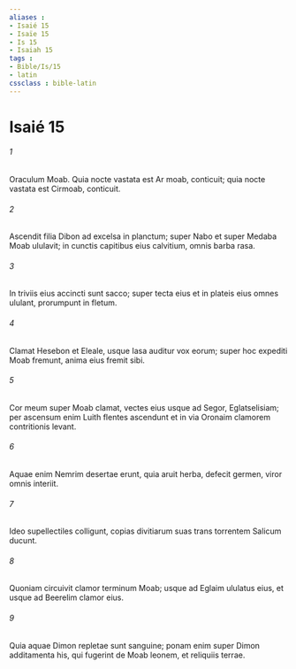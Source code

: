 ```yaml
---
aliases : 
- Isaié 15
- Isaïe 15
- Is 15
- Isaiah 15
tags : 
- Bible/Is/15
- latin
cssclass : bible-latin
---
```


# Isaié 15

###### 1
Oraculum Moab. Quia nocte vastata est Ar moab, conticuit; quia nocte vastata est Cirmoab, conticuit.
###### 2
Ascendit filia Dibon ad excelsa in planctum; super Nabo et super Medaba Moab ululavit; in cunctis capitibus eius calvitium, omnis barba rasa.
###### 3
In triviis eius accincti sunt sacco; super tecta eius et in plateis eius omnes ululant, prorumpunt in fletum.
###### 4
Clamat Hesebon et Eleale, usque Iasa auditur vox eorum; super hoc expediti Moab fremunt, anima eius fremit sibi.
###### 5
Cor meum super Moab clamat, vectes eius usque ad Segor, Eglatselisiam; per ascensum enim Luith flentes ascendunt et in via Oronaim clamorem contritionis levant.
###### 6
Aquae enim Nemrim desertae erunt, quia aruit herba, defecit germen, viror omnis interiit.
###### 7
Ideo supellectiles colligunt, copias divitiarum suas trans torrentem Salicum ducunt.
###### 8
Quoniam circuivit clamor terminum Moab; usque ad Eglaim ululatus eius, et usque ad Beerelim clamor eius.
###### 9
Quia aquae Dimon repletae sunt sanguine; ponam enim super Dimon additamenta his, qui fugerint de Moab leonem, et reliquiis terrae.

